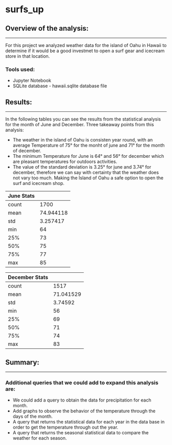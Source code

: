 # surfs_up

## Overview of the analysis:
------
For this project we analyzed weather data for the island of Oahu in Hawaii to determine if it would be a good investmet to open a surf gear and icecream store in that location. 

### Tools used:

* Jupyter Notebook
* SQLite database - hawaii.sqlite database file

## Results:
------
In the following tables you can see the results from the statistical analysis for the month of June and December. 
Three takeaway points from this analysis:

* The weather in the island of Oahu is consisten year round, with an average Temperature of 75° for the monht of june and 71° for the month of december. 
* The minimum Temperature for June is 64° and 56° for december which are pleasant temperatures for outdoors activities.  
* The value of the standard deviation is 3.25° for june and 3.74° for december, therefore we can say with certainty that the weather does not vary too much. Making the Island of Oahu a safe option to open the surf and icecream shop. 

| June Stats      |           |
|-----------------|-----------|
| count           | 1700      |
| mean            | 74.944118 |
| std             | 3.257417  |
| min             | 64        |
| 25%             | 73        |
| 50%             | 75        |
| 75%             | 77        |
| max             | 85        |

| December Stats |           |
|----------------|-----------|
| count          | 1517      |
| mean           | 71.041529 |
| std            | 3.74592   |
| min            | 56        |
| 25%            | 69        |
| 50%            | 71        |
| 75%            | 74        |
| max            | 83        |

## Summary:
------
 
 
### Additional queries that we could add to expand this analysis are:

* We could add a query to obtain the data for precipitation for each month.
* Add graphs to observe the behavior of the temperature through the days of the month. 
* A query that returns the statistical data for each year in the data base in order to get the temperature through out the year.
* A query that returns the seasonal statistical data to compare the weather for each season. 
